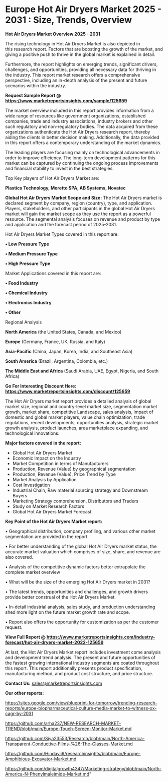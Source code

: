# Europe Hot Air Dryers Market 2025 - 2031 : Size, Trends, Overview

<Strong> Hot Air Dryers Market Overview 2025 - 2031</strong>

The rising technology in Hot Air Dryers Market is also depicted in this research report. Factors that are boosting the growth of the market, and giving a positive push to thrive in the global market is explained in detail.

Furthermore, the report highlights on emerging trends, significant drivers, challenges, and opportunities, providing all necessary data for thriving in the industry. This report market research offers a comprehensive perspective, including an in-depth analysis of the present and future scenarios within the industry.

<strong>Request Sample Report @ <a href=https://www.marketreportsinsights.com/sample/125659>https://www.marketreportsinsights.com/sample/125659</a></strong>

The market overview included in this report provides information from a wide range of resources like government organizations, established companies, trade and industry associations, industry brokers and other such regulatory and non-regulatory bodies. The data acquired from these organizations authenticate the Hot Air Dryers research report, thereby aiding the clients in better decision making. Additionally, the data provided in this report offers a contemporary understanding of the market dynamics.

The leading players are focusing mainly on technological advancements in order to improve efficiency. The long-term development patterns for this market can be captured by continuing the ongoing process improvements and financial stability to invest in the best strategies.

Top Key players of Hot Air Dryers Market are:

<strong>Plastics Technology, Moretto SPA, AB Systems, Novatec</strong>

<strong><b>Global Hot Air Dryers Market Scope and Size:</b></strong>
The Hot Air Dryers market is declared segment by company, region (country), type, and application. Players, stakeholders, and other participants in the global Hot Air Dryers market will gain the market scope as they use the report as a powerful resource. The segmental analysis focuses on revenue and product by type and application and the forecast period of 2025-2031.

Hot Air Dryers Market Types covered in this report are:

<strong>• Low Pressure Type

• Medium Pressure Type

• High Pressure Type</strong>

Market Applications covered in this report are:

<strong>• Food Industry

• Chemical Industry

• Electronics Industry

• Other</strong> 

Regional Analysis

<strong>North America</strong> (the United States, Canada, and Mexico)

<strong>Europe</strong> (Germany, France, UK, Russia, and Italy)

<strong>Asia-Pacific</strong> (China, Japan, Korea, India, and Southeast Asia)

<strong>South America</strong> (Brazil, Argentina, Colombia, etc.)

<strong>The Middle East and Africa</strong> (Saudi Arabia, UAE, Egypt, Nigeria, and South Africa)

<strong>Go For Interesting Discount Here: <a href=https://www.marketreportsinsights.com/discount/125659>https://www.marketreportsinsights.com/discount/125659</a></strong>

The Hot Air Dryers market report provides a detailed analysis of global market size, regional and country-level market size, segmentation market growth, market share, competitive Landscape, sales analysis, impact of domestic and global market players, value chain optimization, trade regulations, recent developments, opportunities analysis, strategic market growth analysis, product launches, area marketplace expanding, and technological innovations.

<strong><b>Major factors covered in the report:</b></strong>
<ul>
  <li>Global Hot Air Dryers Market </li>
  <li>Economic Impact on the Industry</li>
  <li>Market Competition in terms of Manufacturers</li>
  <li>Production, Revenue (Value) by geographical segmentation</li>
  <li>Production, Revenue (Value), Price Trend by Type</li>
  <li>Market Analysis by Application</li>
  <li>Cost Investigation</li>
  <li>Industrial Chain, Raw material sourcing strategy and Downstream Buyers</li>
  <li>Marketing Strategy comprehension, Distributors and Traders</li>
  <li>Study on Market Research Factors</li>
  <li>Global Hot Air Dryers Market Forecast</li>
</ul>

<strong><b>Key Point of the Hot Air Dryers Market report:</b></strong>

• Geographical distribution, company profiling, and various other market segmentation are provided in the report.

• For better understanding of the global Hot Air Dryers market status, the accurate market valuation which comprises of size, share, and revenue are also covered.

• Analysis of the competitive dynamic factors better extrapolate the complete market overview

• What will be the size of the emerging Hot Air Dryers market in 2031?

• The latest trends, opportunities and challenges, and growth drivers provide better construal of the Hot Air Dryers Market.

• In-detail industrial analysis, sales study, and production understanding shed more light on the future market growth rate and scope.

• Report also offers the opportunity for customization as per the customer request.

<strong><b>View Full Report @ <a href=https://www.marketreportsinsights.com/industry-forecast/hot-air-dryers-market-2022-125659>https://www.marketreportsinsights.com/industry-forecast/hot-air-dryers-market-2022-125659</a></b></strong>


At last, the Hot Air Dryers Market report includes investment come analysis and development trend analysis. The present and future opportunities of the fastest growing international industry segments are coated throughout this report. This report additionally presents product specification, manufacturing method, and product cost structure, and price structure.

<strong>Contact Us:</strong>
sales@marketreportsinsights.com

<strong>Our other reports:</strong>

<a href=https://sites.google.com/view/blueprint-for-tomorrow/trending-research-reports/europe-biopharmaceutical-culture-media-market-to-witness-xx-cagr-by-2031>https://sites.google.com/view/blueprint-for-tomorrow/trending-research-reports/europe-biopharmaceutical-culture-media-market-to-witness-xx-cagr-by-2031</a>

<a href=https://github.com/arha237/NEW-RESEARCH-MARKET-TREND/blob/main/Europe-Touch-Screen-Monitor-Market.md>https://github.com/arha237/NEW-RESEARCH-MARKET-TREND/blob/main/Europe-Touch-Screen-Monitor-Market.md</a>

<a href=https://github.com/Siya23553/Research/blob/main/North-America-Transparent-Conductive-Films-%26-The-Glasses-Market.md>https://github.com/Siya23553/Research/blob/main/North-America-Transparent-Conductive-Films-%26-The-Glasses-Market.md</a>

<a href=https://github.com/Hindavii9/researchinsights/blob/main/Europe-Amphibious-Excavator-Market.md>https://github.com/Hindavii9/researchinsights/blob/main/Europe-Amphibious-Excavator-Market.md</a>

<a href=https://github.com/digitalgrowth4347/Marketing-strategy/blob/main/North-America-N-Phenylmaleimide-Market.md>https://github.com/digitalgrowth4347/Marketing-strategy/blob/main/North-America-N-Phenylmaleimide-Market.md</a>"
